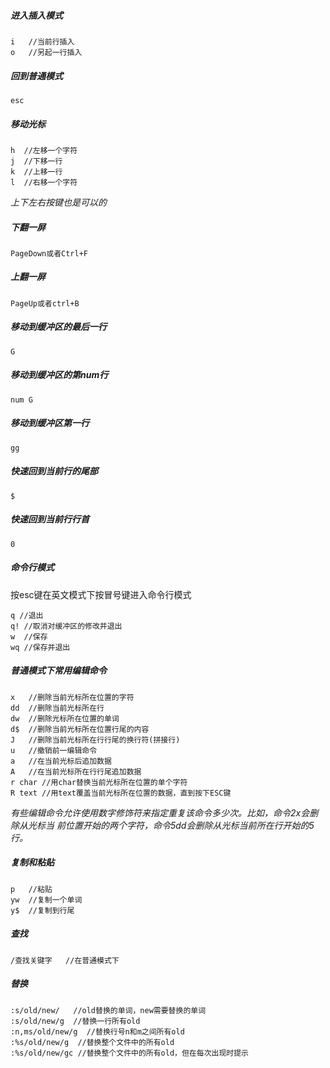 ##### 进入插入模式

```
i   //当前行插入
o   //另起一行插入
```

##### 回到普通模式

```
esc
```

##### 移动光标

```yi
h  //左移一个字符
j  //下移一行
k  //上移一行
l  //右移一个字符
```

*上下左右按键也是可以的*

##### 下翻一屏

```
PageDown或者Ctrl+F
```

##### 上翻一屏

```
PageUp或者ctrl+B
```

##### 移动到缓冲区的最后一行

```
G
```

##### 移动到缓冲区的第num行

```
num G
```

##### 移动到缓冲区第一行

```
gg
```

##### 快速回到当前行的尾部

```vim
$
```

##### 快速回到当前行行首

```
0
```

##### 命令行模式

按esc键在英文模式下按冒号键进入命令行模式

```
q //退出
q! //取消对缓冲区的修改并退出
w  //保存
wq //保存并退出
```

##### 普通模式下常用编辑命令

```
x   //删除当前光标所在位置的字符
dd  //删除当前光标所在行
dw  //删除光标所在位置的单词
d$  //删除当前光标所在位置行尾的内容
J   //删除当前光标所在行行尾的换行符(拼接行)
u   //撤销前一编辑命令
a   //在当前光标后追加数据
A   //在当前光标所在行行尾追加数据
r char //用char替换当前光标所在位置的单个字符
R text //用text覆盖当前光标所在位置的数据，直到按下ESC键
```

*有些编辑命令允许使用数字修饰符来指定重复该命令多少次。比如，命令2x会删除从光标当
前位置开始的两个字符，命令5dd会删除从光标当前所在行开始的5行。*

##### 复制和粘贴

```
p   //粘贴
yw  //复制一个单词
y$  //复制到行尾
```

##### 查找

```
/查找关键字   //在普通模式下
```

##### 替换

```
:s/old/new/   //old替换的单词，new需要替换的单词
:s/old/new/g  //替换一行所有old
:n,ms/old/new/g  //替换行号n和m之间所有old
:%s/old/new/g  //替换整个文件中的所有old
:%s/old/new/gc //替换整个文件中的所有old，但在每次出现时提示
```

